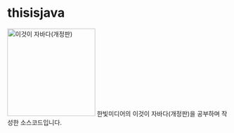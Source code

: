 # thisisjava
<img src="https://www.hanbit.co.kr/data/books/B4861113361_l.jpg" alt="이것이 자바다(개정판)" width="200">
한빛미디어의 이것이 자바다(개정판)을 공부하며 작성한 소스코드입니다.
